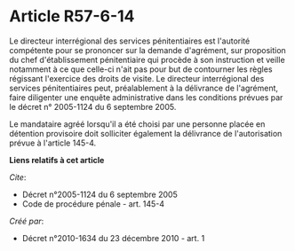 # Article R57-6-14

Le directeur interrégional des services pénitentiaires est l'autorité compétente pour se prononcer sur la demande d'agrément,
sur proposition du chef d'établissement pénitentiaire qui procède à son instruction et veille notamment à ce que celle-ci
n'ait pas pour but de contourner les règles régissant l'exercice des droits de visite. Le directeur interrégional des
services pénitentiaires peut, préalablement à la délivrance de l'agrément, faire diligenter une enquête administrative dans
les conditions prévues par le décret n° 2005-1124 du 6 septembre 2005. 

Le mandataire agréé lorsqu'il a été choisi par une personne placée en détention provisoire doit solliciter également la
délivrance de l'autorisation prévue à l'article 145-4.

**Liens relatifs à cet article**

_Cite_:

  - Décret n°2005-1124 du 6 septembre 2005
  - Code de procédure pénale - art. 145-4

_Créé par_:

  - Décret n°2010-1634 du 23 décembre 2010 - art. 1
